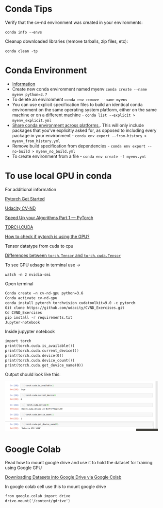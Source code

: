 # Conda Tips 
Verify that the cv-nd environment was created in your environments: 

`conda info --envs `

Cleanup downloaded libraries (remove tarballs, zip files, etc): 

`conda clean -tp `

# Conda Environment
- [Information](https://docs.conda.io/projects/conda/en/latest/user-guide/tasks/manage-environments.html)
- Create new conda environment named myenv `conda create --name myenv python=3.7`
- To delete an environment `conda env remove --name myenv`
- You can use explicit specification files to build an identical conda environment on the same operating system platform, either on the same machine or on a different machine - `conda list --explicit > myenv_explicit.yml`
- [Share conda environment across platforms.](https://stackoverflow.com/questions/39280638/how-to-share-conda-environments-across-platforms). This will only include packages that you’ve explicitly asked for, as opposed to including every package in your environment - `conda env export --from-history > myenv_from_history.yml`
- Remove build specification from dependencies - `conda env export --no-build > myenv_no_build.yml`
- To create environment from a file - `conda env create -f myenv.yml`

# To use local GPU in conda 
For additional information 

[Pytorch Get Started](https://pytorch.org/get-started/locally/)

[Udacity CV-ND](https://github.com/udacity/CVND_Exercises)

[Speed Up your Algorithms Part 1 — PyTorch](https://towardsdatascience.com/speed-up-your-algorithms-part-1-pytorch-56d8a4ae7051)

[TORCH.CUDA](https://pytorch.org/docs/stable/cuda.html) 

[How to check if pytorch is using the GPU?](https://stackoverflow.com/questions/48152674/how-to-check-if-pytorch-is-using-the-gpu/48152675)


Tensor datatype from cuda to cpu 

[Differences between `torch.Tensor` and `torch.cuda.Tensor`](https://stackoverflow.com/questions/53628940/differences-between-torch-tensor-and-torch-cuda-tensor)

To see GPU udsage in terminal use ->  

`watch -n 2 nvidia-smi `

Open terminal  
```
Conda create –n cv-nd-gpu python=3.6 
Conda activate cv-nd-gpu 
conda install pytorch torchvision cudatoolkit=9.0 -c pytorch  
Git clone https://github.com/udacity/CVND_Exercises.git 
Cd CVND_Exercises 
pip install -r requirements.txt 
Jupyter-notebook
```

Inside jupypter notebook 
```
import torch 
print(torch.cuda.is_available()) 
print(torch.cuda.current_device()) 
print(torch.cuda.device(0)) 
print(torch.cuda.device_count()) 
print(torch.cuda.get_device_name(0)) 
```
Output should look like this:

![Image](./media/Conda.png)

# Google Colab
Read how to mount google drive and use it to hold the dataset for training using Google GPU 

[Downloading Datasets into Google Drive via Google Colab](https://towardsdatascience.com/downloading-datasets-into-google-drive-via-google-colab-bcb1b30b0166)

In google colab cell use this to mount google drive 
```
from google.colab import drive 
drive.mount('/content/gdrive') 
```
